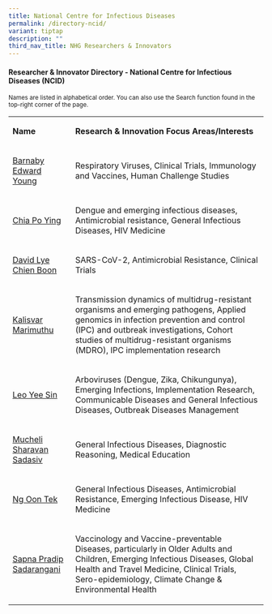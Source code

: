 ```yaml
---
title: National Centre for Infectious Diseases
permalink: /directory-ncid/
variant: tiptap
description: ""
third_nav_title: NHG Researchers & Innovators
---
```

<h4><strong>Researcher &amp; Innovator Directory - National Centre for Infectious Diseases (NCID)</strong></h4>
<p><sub>Names are listed in alphabetical order. You can also use the Search function found in the top-right corner of the page.</sub>
</p>
<p></p>
<table style="minWidth: 50px">
<colgroup>
<col>
<col>
</colgroup>
<tbody>
<tr>
<td rowspan="1" colspan="1">
<p><strong>Name</strong>
</p>
</td>
<td rowspan="1" colspan="1">
<p><strong>Research&nbsp;&amp; Innovation&nbsp;Focus Areas/Interests</strong>
</p>
</td>
</tr>
<tr>
<td rowspan="1" colspan="1">
<p><a href="/files/Researcher Directory/NCID/NCID___Barnaby_Edward_Young_v0624.pdf" rel="noopener noreferrer nofollow" target="_blank">Barnaby Edward Young</a>
</p>
</td>
<td rowspan="1" colspan="1">
<p>Respiratory Viruses, Clinical Trials, Immunology and Vaccines, Human Challenge
Studies</p>
</td>
</tr>
<tr>
<td rowspan="1" colspan="1">
<p><a href="/files/Researcher Directory/NCID/NCID___Chia_Po_Ying_v0624.pdf" rel="noopener noreferrer nofollow" target="_blank">Chia Po Ying</a>
</p>
</td>
<td rowspan="1" colspan="1">
<p>Dengue and emerging infectious diseases, Antimicrobial resistance, General
Infectious Diseases, HIV Medicine</p>
</td>
</tr>
<tr>
<td rowspan="1" colspan="1">
<p><a href="/files/Researcher Directory/NCID/NCID___David_Lye_Chien_Boon_v0624.pdf" rel="noopener noreferrer nofollow" target="_blank">David Lye Chien Boon</a>
</p>
</td>
<td rowspan="1" colspan="1">
<p>SARS-CoV-2, Antimicrobial Resistance, Clinical Trials</p>
</td>
</tr>
<tr>
<td rowspan="1" colspan="1">
<p><a href="/files/Researcher Directory/NCID/NCID___Kalisvar_Marimuthu_v0624.pdf" rel="noopener noreferrer nofollow" target="_blank">Kalisvar Marimuthu</a>
</p>
</td>
<td rowspan="1" colspan="1">
<p>Transmission dynamics of multidrug-resistant organisms and emerging pathogens,
Applied genomics in infection prevention and control (IPC) and outbreak
investigations, Cohort studies of multidrug-resistant organisms (MDRO),
IPC implementation research</p>
</td>
</tr>
<tr>
<td rowspan="1" colspan="1">
<p><a href="/files/Researcher Directory/NCID/NCID___Leo_Yee_Sin_v0624.pdf" rel="noopener noreferrer nofollow" target="_blank">Leo Yee Sin</a>
</p>
</td>
<td rowspan="1" colspan="1">
<p>Arboviruses (Dengue, Zika, Chikungunya), Emerging Infections, Implementation
Research, Communicable Diseases and General Infectious Diseases, Outbreak
Diseases Management</p>
</td>
</tr>
<tr>
<td rowspan="1" colspan="1">
<p><a href="/files/Researcher Directory/NCID/NCID___Mucheli_Sharavan_Sadasiv_v1223.pdf" rel="noopener noreferrer nofollow" target="_blank">Mucheli Sharavan Sadasiv</a>
</p>
</td>
<td rowspan="1" colspan="1">
<p>General Infectious Diseases, Diagnostic Reasoning, Medical Education</p>
</td>
</tr>
<tr>
<td rowspan="1" colspan="1">
<p><a href="/files/Researcher Directory/NCID/NCID___Ng_Oon_Tek_v0624.pdf" rel="noopener noreferrer nofollow" target="_blank">Ng Oon Tek</a>
</p>
</td>
<td rowspan="1" colspan="1">
<p>General Infectious Diseases, Antimicrobial Resistance, Emerging Infectious
Disease, HIV Medicine</p>
</td>
</tr>
<tr>
<td rowspan="1" colspan="1">
<p><a href="/files/Researcher Directory/NCID/NCID___Sapna_Pradip_Sadarangani_v0624.pdf" rel="noopener noreferrer nofollow" target="_blank">Sapna Pradip Sadarangani</a>
</p>
</td>
<td rowspan="1" colspan="1">
<p>Vaccinology and Vaccine-preventable Diseases, particularly in Older Adults
and Children, Emerging Infectious Diseases, Global Health and Travel Medicine,
Clinical Trials, Sero-epidemiology, Climate Change &amp; Environmental
Health</p>
</td>
</tr>
</tbody>
</table>
<p></p>